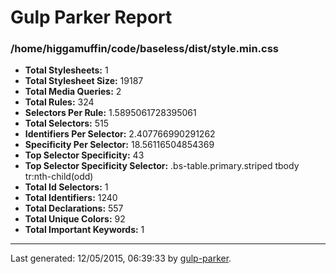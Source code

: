# Gulp Parker Report


### /home/higgamuffin/code/baseless/dist/style.min.css

- **Total Stylesheets:** 1
- **Total Stylesheet Size:** 19187
- **Total Media Queries:** 2
- **Total Rules:** 324
- **Selectors Per Rule:** 1.5895061728395061
- **Total Selectors:** 515
- **Identifiers Per Selector:** 2.407766990291262
- **Specificity Per Selector:** 18.56116504854369
- **Top Selector Specificity:** 43
- **Top Selector Specificity Selector:** .bs-table.primary.striped tbody tr:nth-child(odd)
- **Total Id Selectors:** 1
- **Total Identifiers:** 1240
- **Total Declarations:** 557
- **Total Unique Colors:** 92
- **Total Important Keywords:** 1

* * *

Last generated: 12/05/2015, 06:39:33 by [gulp-parker](https://github.com/PavelDemyanenko/gulp-parker).
